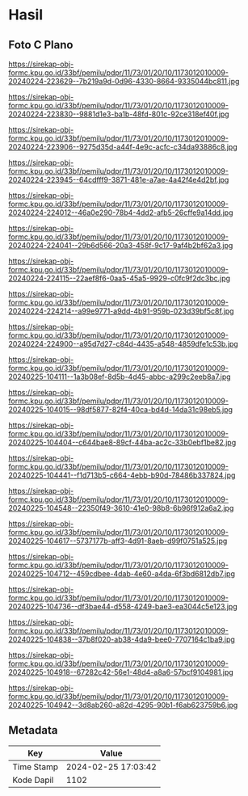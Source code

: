 # Hasil

## Foto C Plano

https://sirekap-obj-formc.kpu.go.id/33bf/pemilu/pdpr/11/73/01/20/10/1173012010009-20240224-223629--7b219a9d-0d96-4330-8664-9335044bc811.jpg

https://sirekap-obj-formc.kpu.go.id/33bf/pemilu/pdpr/11/73/01/20/10/1173012010009-20240224-223830--9881d1e3-ba1b-48fd-801c-92ce318ef40f.jpg

https://sirekap-obj-formc.kpu.go.id/33bf/pemilu/pdpr/11/73/01/20/10/1173012010009-20240224-223906--9275d35d-a44f-4e9c-acfc-c34da93886c8.jpg

https://sirekap-obj-formc.kpu.go.id/33bf/pemilu/pdpr/11/73/01/20/10/1173012010009-20240224-223945--64cdfff9-3871-481e-a7ae-4a42f4e4d2bf.jpg

https://sirekap-obj-formc.kpu.go.id/33bf/pemilu/pdpr/11/73/01/20/10/1173012010009-20240224-224012--46a0e290-78b4-4dd2-afb5-26cffe9a14dd.jpg

https://sirekap-obj-formc.kpu.go.id/33bf/pemilu/pdpr/11/73/01/20/10/1173012010009-20240224-224041--29b6d566-20a3-458f-9c17-9af4b2bf62a3.jpg

https://sirekap-obj-formc.kpu.go.id/33bf/pemilu/pdpr/11/73/01/20/10/1173012010009-20240224-224115--22aef8f6-0aa5-45a5-9929-c0fc9f2dc3bc.jpg

https://sirekap-obj-formc.kpu.go.id/33bf/pemilu/pdpr/11/73/01/20/10/1173012010009-20240224-224214--a99e9771-a9dd-4b91-959b-023d39bf5c8f.jpg

https://sirekap-obj-formc.kpu.go.id/33bf/pemilu/pdpr/11/73/01/20/10/1173012010009-20240224-224900--a95d7d27-c84d-4435-a548-4859dfe1c53b.jpg

https://sirekap-obj-formc.kpu.go.id/33bf/pemilu/pdpr/11/73/01/20/10/1173012010009-20240225-104111--1a3b08ef-8d5b-4d45-abbc-a299c2eeb8a7.jpg

https://sirekap-obj-formc.kpu.go.id/33bf/pemilu/pdpr/11/73/01/20/10/1173012010009-20240225-104015--98df5877-82f4-40ca-bd4d-14da31c98eb5.jpg

https://sirekap-obj-formc.kpu.go.id/33bf/pemilu/pdpr/11/73/01/20/10/1173012010009-20240225-104404--c644bae8-89cf-44ba-ac2c-33b0ebf1be82.jpg

https://sirekap-obj-formc.kpu.go.id/33bf/pemilu/pdpr/11/73/01/20/10/1173012010009-20240225-104441--f1d713b5-c664-4ebb-b90d-78486b337824.jpg

https://sirekap-obj-formc.kpu.go.id/33bf/pemilu/pdpr/11/73/01/20/10/1173012010009-20240225-104548--22350f49-3610-41e0-98b8-6b96f912a6a2.jpg

https://sirekap-obj-formc.kpu.go.id/33bf/pemilu/pdpr/11/73/01/20/10/1173012010009-20240225-104617--5737177b-aff3-4d91-8aeb-d99f0751a525.jpg

https://sirekap-obj-formc.kpu.go.id/33bf/pemilu/pdpr/11/73/01/20/10/1173012010009-20240225-104712--459cdbee-4dab-4e60-a4da-6f3bd6812db7.jpg

https://sirekap-obj-formc.kpu.go.id/33bf/pemilu/pdpr/11/73/01/20/10/1173012010009-20240225-104736--df3bae44-d558-4249-bae3-ea3044c5e123.jpg

https://sirekap-obj-formc.kpu.go.id/33bf/pemilu/pdpr/11/73/01/20/10/1173012010009-20240225-104838--37b8f020-ab38-4da9-bee0-7707164c1ba9.jpg

https://sirekap-obj-formc.kpu.go.id/33bf/pemilu/pdpr/11/73/01/20/10/1173012010009-20240225-104918--67282c42-56e1-48d4-a8a6-57bcf9104981.jpg

https://sirekap-obj-formc.kpu.go.id/33bf/pemilu/pdpr/11/73/01/20/10/1173012010009-20240225-104942--3d8ab260-a82d-4295-90b1-f6ab623759b6.jpg


## Metadata

| Key        | Value               |
| ---------- | ------------------- |
| Time Stamp | 2024-02-25 17:03:42 |
| Kode Dapil | 1102                |



